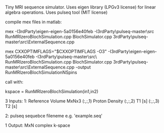 Tiny MRI sequence simulator.
Uses eigen library (LPGv3 license) for linear algebra operations.
Uses pulseq tool (MIT license)

compile mex files in matlab:

mex -I3rdParty\eigen-eigen-5a0156e40feb -I3rdParty\pulseq-master\src RunMRIzeroBlochSimulation.cpp BlochSimulator.cpp 3rdParty\pulseq-master\src\ExternalSequence.cpp

mex CXXOPTIMFLAGS="\$CXXOPTIMFLAGS -O3" -I3rdParty\eigen-eigen-5a0156e40feb -I3rdParty\pulseq-master\src\ RunMRIzeroBlochSimulation.cpp BlochSimulator.cpp 3rdParty\pulseq-master\src\ExternalSequence.cpp -output RunMRIzeroBlochSimulationNSpins

call with:

kspace = RunMRIzeroBlochSimulation(in1,in2)

3 Inputs:
1: Reference Volume MxNx3
(:,:,1) Proton Density
(:,:,2) T1 [s]
(:,:,3) T2 [s]

2: pulseq sequebce fileneme e.g. 'example.seq'

1 Output:
MxN complex k-space 
